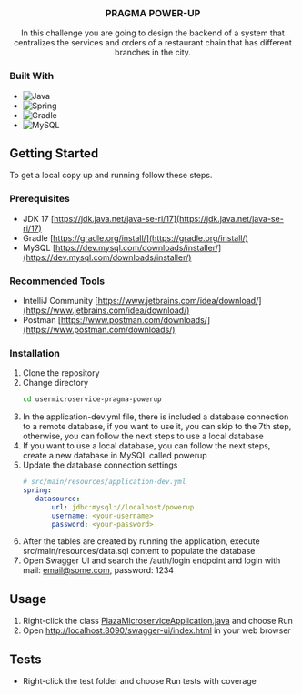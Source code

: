 <br />
<div align="center">
<h3 align="center">PRAGMA POWER-UP</h3>
  <p align="center">
    In this challenge you are going to design the backend of a system that centralizes the services and orders of a restaurant chain that has different branches in the city.
  </p>
</div>

### Built With

* ![Java](https://img.shields.io/badge/java-%23ED8B00.svg?style=for-the-badge&logo=java&logoColor=white)
* ![Spring](https://img.shields.io/badge/Spring-6DB33F?style=for-the-badge&logo=spring&logoColor=white)
* ![Gradle](https://img.shields.io/badge/Gradle-02303A.svg?style=for-the-badge&logo=Gradle&logoColor=white)
* ![MySQL](https://img.shields.io/badge/MySQL-00000F?style=for-the-badge&logo=mysql&logoColor=white)


<!-- GETTING STARTED -->
## Getting Started

To get a local copy up and running follow these steps.

### Prerequisites

* JDK 17 [https://jdk.java.net/java-se-ri/17](https://jdk.java.net/java-se-ri/17)
* Gradle [https://gradle.org/install/](https://gradle.org/install/)
* MySQL [https://dev.mysql.com/downloads/installer/](https://dev.mysql.com/downloads/installer/)

### Recommended Tools
* IntelliJ Community [https://www.jetbrains.com/idea/download/](https://www.jetbrains.com/idea/download/)
* Postman [https://www.postman.com/downloads/](https://www.postman.com/downloads/)

### Installation

1. Clone the repository
2. Change directory
   ```sh
   cd usermicroservice-pragma-powerup
   ```
3. In the application-dev.yml file, there is included a database connection to a remote database, if you want to use it, you can skip to the 7th step, otherwise, you can follow the next steps to use a local database
4. If you want to use a local database, you can follow the next steps, create a new database in MySQL called powerup
5. Update the database connection settings
   ```yml
   # src/main/resources/application-dev.yml
   spring:
      datasource:
          url: jdbc:mysql://localhost/powerup
          username: <your-username>
          password: <your-password>
   ```
6. After the tables are created by running the application, execute src/main/resources/data.sql content to populate the database
7. Open Swagger UI and search the /auth/login endpoint and login with mail: email@some.com, password: 1234

<!-- USAGE -->
## Usage

1. Right-click the class [PlazaMicroserviceApplication.java](src%2Fmain%2Fjava%2Fcom%2Fpragma%2Fpowerup%2Fusermicroservice%2FUserMicroserviceApplication.java) and choose Run
2. Open [http://localhost:8090/swagger-ui/index.html](http://localhost:8090/swagger-ui/index.html) in your web browser

<!-- ROADMAP -->
## Tests

- Right-click the test folder and choose Run tests with coverage
